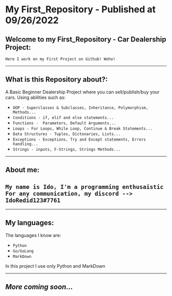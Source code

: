 # ****My First_Repository**** - ****Published at 09/26/2022****

## **Welcome to my First_Repository - Car Dealership Project:**

```Here I work on my First Project on Github! Woho!```

---

## **What is this Repository about?:**

A Basic Beginner Dealership Project where you can sell/publish/buy your cars.
Using abilities such as:

- ```OOP - Superclasses & Subclasses, Inheritance, Polymorphism, Methods...```
- ```Conditions - if, elif and else statements...```
- ```Functions -  Parameters, Default Arguments... ```
- ```Loops - For Loops, While Loop, Continue & Break Statements...```
- ```Data Structures - Tuples, Dictonaries, Lists... ```
- ```Exceptions - Exceptions, Try and Except statements, Errors handling...```
- ```Strings - inputs, F-Strings, Strings Methods...```

---


## **About me:**
``My name is Ido, I'm a programming enthusaistic``
```For any communication, my discord --> IdoRedid123#7761```
---

---
## **My languages:**

The languages I know are:

- `Python`
- `Go/GoLang`
- `MarkDown`

In this project I use only Python and MarkDown

---

## *More coming soon...*
